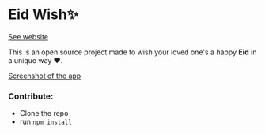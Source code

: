 # Eid Wish✨

[See website](https://eidwish.zubs.xyz/)

This is an open source project made to wish your loved one's a happy **Eid**  in a unique way ❤️️. 

[Screenshot of the app](https://raw.githubusercontent.com/syedzubairahmed001/eid-wish/master/images/screenshot.jpg)



### Contribute:
- Clone the repo
- run `npm install`

